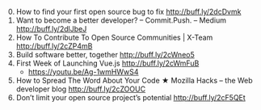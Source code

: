 0. How to find your first open source bug to fix http://buff.ly/2dcDvmk
1. Want to become a better developer? – Commit.Push. – Medium http://buff.ly/2dlJbeJ
2. How To Contribute To Open Source Communities | X-Team http://buff.ly/2cZP4mB
3. Build software better, together http://buff.ly/2cWneo5
4. First Week of Launching Vue.js http://buff.ly/2cWmFuB
   - https://youtu.be/Ag-1wmHWwS4
5. How to Spread The Word About Your Code ★ Mozilla Hacks – the Web developer blog http://buff.ly/2cZOOUC
6. Don’t limit your open source project’s potential http://buff.ly/2cF5QEt
